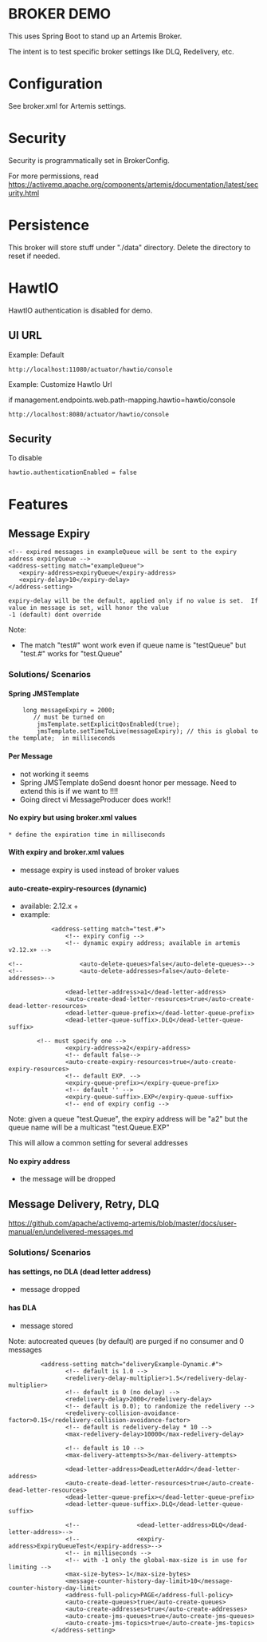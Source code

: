 BROKER DEMO
==========

This uses Spring Boot to stand up an Artemis Broker.

The intent is to test specific broker settings like DLQ, Redelivery, etc.

# Configuration

See broker.xml for Artemis settings.

# Security

Security is programmatically set in BrokerConfig.

For more permissions, read https://activemq.apache.org/components/artemis/documentation/latest/security.html

# Persistence

This broker will store stuff under "./data" directory.  Delete the directory to reset if needed.


# HawtIO

HawtIO authentication is disabled for demo.

## UI URL

Example: Default
```
http://localhost:11080/actuator/hawtio/console
```

Example: Customize HawtIo Url

if management.endpoints.web.path-mapping.hawtio=hawtio/console
```
http://localhost:8080/actuator/hawtio/console
```

## Security

To disable
```
hawtio.authenticationEnabled = false
```

# Features

## Message Expiry
```
<!-- expired messages in exampleQueue will be sent to the expiry address expiryQueue -->
<address-setting match="exampleQueue">
   <expiry-address>expiryQueue</expiry-address>
   <expiry-delay>10</expiry-delay>
</address-setting>

expiry-delay will be the default, applied only if no value is set.  If value in message is set, will honor the value
-1 (default) dont override

```

Note:
* The match "test#" wont work even if queue name is "testQueue" but "test.#" works for "test.Queue"

### Solutions/ Scenarios

#### Spring JMSTemplate

```
	long messageExpiry = 2000;
       // must be turned on
        jmsTemplate.setExplicitQosEnabled(true);
        jmsTemplate.setTimeToLive(messageExpiry); // this is global to the template;  in milliseconds
```

#### Per Message
*  not working it seems
*  Spring JMSTemplate doSend doesnt honor per message.  Need to extend this is if we want to !!!!
*  Going direct vi MessageProducer does work!!


#### No expiry but using broker.xml values
    * define the expiration time in milliseconds

#### With expiry and broker.xml values
* message expiry is used instead of broker values

#### auto-create-expiry-resources (dynamic)
* available: 2.12.x +
* example:

```
            <address-setting match="test.#">
                <!-- expiry config -->
                <!-- dynamic expiry address; available in artemis v2.12.x+ -->

<!--                <auto-delete-queues>false</auto-delete-queues>-->
<!--                <auto-delete-addresses>false</auto-delete-addresses>-->

                <dead-letter-address>a1</dead-letter-address>
                <auto-create-dead-letter-resources>true</auto-create-dead-letter-resources>
                <dead-letter-queue-prefix></dead-letter-queue-prefix>
                <dead-letter-queue-suffix>.DLQ</dead-letter-queue-suffix>

		<!-- must specify one -->
                <expiry-address>a2</expiry-address>
                <!-- default false-->
                <auto-create-expiry-resources>true</auto-create-expiry-resources>
                <!-- default EXP. -->
                <expiry-queue-prefix></expiry-queue-prefix>
                <!-- default '' -->
                <expiry-queue-suffix>.EXP</expiry-queue-suffix>
                <!-- end of expiry config -->

```
Note: given a queue "test.Queue", the expiry address will be "a2" but the queue name will be a multicast "test.Queue.EXP"

This will allow a common setting for several addresses

#### No expiry address
* the message will be dropped

## Message Delivery, Retry, DLQ

https://github.com/apache/activemq-artemis/blob/master/docs/user-manual/en/undelivered-messages.md

### Solutions/ Scenarios

#### has settings, no DLA (dead letter address)
* message dropped

#### has DLA
* message stored

Note: autocreated queues (by default) are purged if no consumer and 0 messages

```
         <address-setting match="deliveryExample-Dynamic.#">
                <!-- default is 1.0 -->
                <redelivery-delay-multiplier>1.5</redelivery-delay-multiplier>
                <!-- default is 0 (no delay) -->
                <redelivery-delay>2000</redelivery-delay>
                <!-- default is 0.0); to randomize the redelivery -->
                <redelivery-collision-avoidance-factor>0.15</redelivery-collision-avoidance-factor>
                <!-- default is redelivery-delay * 10 -->
                <max-redelivery-delay>10000</max-redelivery-delay>

                <!-- default is 10 -->
                <max-delivery-attempts>3</max-delivery-attempts>

                <dead-letter-address>DeadLetterAddr</dead-letter-address>
                <auto-create-dead-letter-resources>true</auto-create-dead-letter-resources>
                <dead-letter-queue-prefix></dead-letter-queue-prefix>
                <dead-letter-queue-suffix>.DLQ</dead-letter-queue-suffix>

                <!--                <dead-letter-address>DLQ</dead-letter-address>-->
                <!--                <expiry-address>ExpiryQueueTest</expiry-address>-->
                <!-- in milliseconds -->
                <!-- with -1 only the global-max-size is in use for limiting -->
                <max-size-bytes>-1</max-size-bytes>
                <message-counter-history-day-limit>10</message-counter-history-day-limit>
                <address-full-policy>PAGE</address-full-policy>
                <auto-create-queues>true</auto-create-queues>
                <auto-create-addresses>true</auto-create-addresses>
                <auto-create-jms-queues>true</auto-create-jms-queues>
                <auto-create-jms-topics>true</auto-create-jms-topics>
            </address-setting>

```